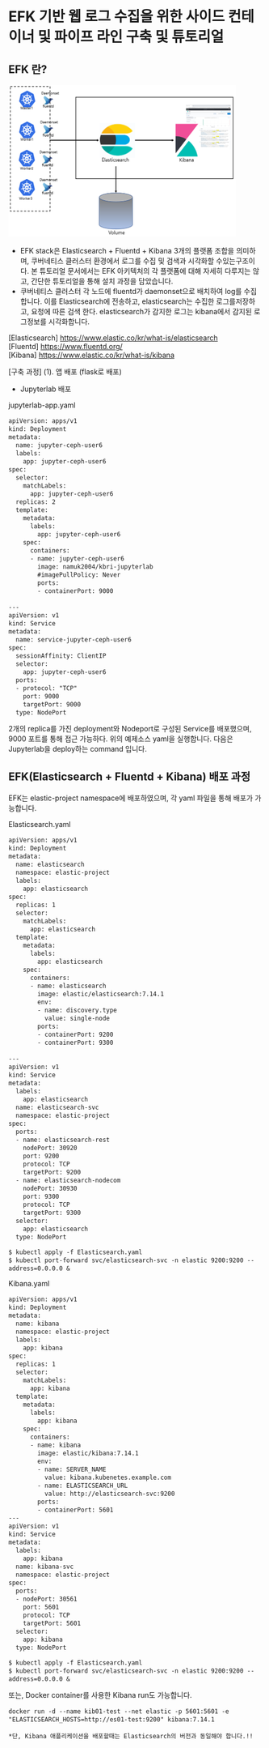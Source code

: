 # EFK 기반 웹 로그 수집을 위한 사이드 컨테이너 및 파이프 라인 구축 및 튜토리얼

## EFK 란?   

<img src="https://github.com/Virusuki/Kubernetes/blob/main/k8s-develop/Logging%20(container)/files/img/EFK%20Architecture_img.PNG" width="450px" height="300px" title="px(픽셀) 크기 설정" alt="EFK 웹 사이드카 아키텍처"></img><br/>


- EFK stack은 Elasticsearch + Fluentd + Kibana 3개의 플랫폼 조합을 의미하며, 쿠버네티스 클러스터 환경에서 로그를 수집 및 검색과 시각화할 수있는구조이다. 본 튜토리얼 문서에서는 EFK 아키텍처의 각 플랫폼에 대해 자세히 다루지는 않고, 간단한 튜토리얼을 통해 설치 과정을 담았습니다.
- 쿠버네티스 클러스터 각 노드에 fluentd가 daemonset으로 배치하여 log를 수집합니다. 이를 Elasticsearch에 전송하고, elasticsearch는 수집한 로그를저장하고, 요청에 따른 검색 한다. elasticsearch가 감지한 로그는 kibana에서 감지된 로그정보를 시각화합니다.


[Elasticsearch] https://www.elastic.co/kr/what-is/elasticsearch   
[Fluentd] https://www.fluentd.org/   
[Kibana] https://www.elastic.co/kr/what-is/kibana   
   
   

[구축 과정]
(1). 앱 배포 (flask로 배포)
- Jupyterlab 배포

jupyterlab-app.yaml

```   
apiVersion: apps/v1
kind: Deployment
metadata:
  name: jupyter-ceph-user6
  labels:
    app: jupyter-ceph-user6
spec:
  selector:
    matchLabels:
      app: jupyter-ceph-user6
  replicas: 2
  template:
    metadata:
      labels:
        app: jupyter-ceph-user6
    spec:
      containers:
      - name: jupyter-ceph-user6
        image: namuk2004/kbri-jupyterlab
        #imagePullPolicy: Never
        ports:
        - containerPort: 9000

---
apiVersion: v1
kind: Service
metadata:
  name: service-jupyter-ceph-user6
spec:
  sessionAffinity: ClientIP
  selector:
    app: jupyter-ceph-user6
  ports:
  - protocol: "TCP"
    port: 9000
    targetPort: 9000
  type: NodePort
```

2개의 replica를 가진 deployment와 Nodeport로 구성된 Service를 배포했으며, 9000 포트를 통해 접근 가능하다. 위의 예제소스 yaml을 실행합니다.
다음은 Jupyterlab을 deploy하는 command 입니다.



## EFK(Elasticsearch + Fluentd + Kibana) 배포 과정

EFK는 elastic-project namespace에 배포하였으며, 각 yaml 파일을 통해 배포가 가능합니다.


Elasticsearch.yaml

```
apiVersion: apps/v1
kind: Deployment
metadata:
  name: elasticsearch
  namespace: elastic-project
  labels:
    app: elasticsearch
spec:
  replicas: 1
  selector:
    matchLabels:
      app: elasticsearch
  template:
    metadata:
      labels:
        app: elasticsearch
    spec:
      containers:
      - name: elasticsearch
        image: elastic/elasticsearch:7.14.1
        env:
        - name: discovery.type
          value: single-node
        ports:
        - containerPort: 9200
        - containerPort: 9300
        
---
apiVersion: v1
kind: Service
metadata:
  labels:
    app: elasticsearch
  name: elasticsearch-svc
  namespace: elastic-project
spec:
  ports:
  - name: elasticsearch-rest
    nodePort: 30920
    port: 9200
    protocol: TCP
    targetPort: 9200
  - name: elasticsearch-nodecom
    nodePort: 30930
    port: 9300
    protocol: TCP
    targetPort: 9300
  selector:
    app: elasticsearch
  type: NodePort
```

```
$ kubectl apply -f Elasticsearch.yaml
$ kubectl port-forward svc/elasticsearch-svc -n elastic 9200:9200 --address=0.0.0.0 &
```



Kibana.yaml

```
apiVersion: apps/v1
kind: Deployment
metadata:
  name: kibana
  namespace: elastic-project
  labels:
    app: kibana
spec:
  replicas: 1
  selector:
    matchLabels:
      app: kibana
  template:
    metadata:
      labels:
        app: kibana
    spec:
      containers:
      - name: kibana
        image: elastic/kibana:7.14.1
        env:
        - name: SERVER_NAME
          value: kibana.kubenetes.example.com
        - name: ELASTICSEARCH_URL
          value: http://elasticsearch-svc:9200
        ports:
        - containerPort: 5601
---
apiVersion: v1
kind: Service
metadata:
  labels:
    app: kibana
  name: kibana-svc
  namespace: elastic-project
spec:
  ports:
  - nodePort: 30561
    port: 5601
    protocol: TCP
    targetPort: 5601
  selector:
    app: kibana
  type: NodePort

```

```
$ kubectl apply -f Elasticsearch.yaml
$ kubectl port-forward svc/elasticsearch-svc -n elastic 9200:9200 --address=0.0.0.0 &
```


또는, Docker container를 사용한 Kibana run도 가능합니다.

```
docker run -d --name kib01-test --net elastic -p 5601:5601 -e "ELASTICSEARCH_HOSTS=http://es01-test:9200" kibana:7.14.1

*단, Kibana 애플리케이션을 배포할때는 Elasticsearch의 버전과 동일해야 합니다.!!
```



